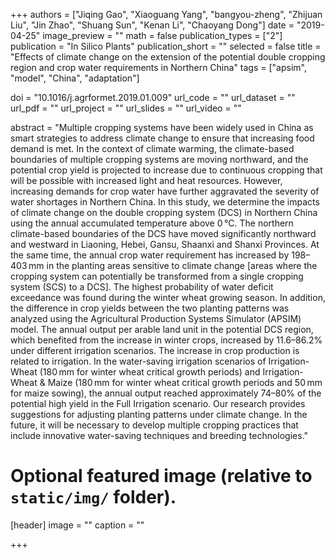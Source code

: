 +++
authors = ["Jiqing Gao", "Xiaoguang Yang", "bangyou-zheng", "Zhijuan Liu", "Jin Zhao", "Shuang Sun", "Kenan Li", "Chaoyang Dong"]
date = "2019-04-25"
image_preview = ""
math = false
publication_types = ["2"]
publication = "In Silico Plants"
publication_short = ""
selected = false
title = "Effects of climate change on the extension of the potential double cropping region and crop water requirements in Northern China"
tags = ["apsim", "model", "China", "adaptation"]

doi = "10.1016/j.agrformet.2019.01.009"
url_code = ""
url_dataset = ""
url_pdf = ""
url_project = ""
url_slides = ""
url_video = ""

abstract = "Multiple cropping systems have been widely used in China as smart strategies to address climate change to ensure that increasing food demand is met. In the context of climate warming, the climate-based boundaries of multiple cropping systems are moving northward, and the potential crop yield is projected to increase due to continuous cropping that will be possible with increased light and heat resources. However, increasing demands for crop water have further aggravated the severity of water shortages in Northern China. In this study, we determine the impacts of climate change on the double cropping system (DCS) in Northern China using the annual accumulated temperature above 0 °C. The northern climate-based boundaries of the DCS have moved significantly northward and westward in Liaoning, Hebei, Gansu, Shaanxi and Shanxi Provinces. At the same time, the annual crop water requirement has increased by 198–403 mm in the planting areas sensitive to climate change [areas where the cropping system can potentially be transformed from a single cropping system (SCS) to a DCS]. The highest probability of water deficit exceedance was found during the winter wheat growing season. In addition, the difference in crop yields between the two planting patterns was analyzed using the Agricultural Production Systems Simulator (APSIM) model. The annual output per arable land unit in the potential DCS region, which benefited from the increase in winter crops, increased by 11.6–86.2% under different irrigation scenarios. The increase in crop production is related to irrigation. In the water-saving irrigation scenarios of Irrigation-Wheat (180 mm for winter wheat critical growth periods) and Irrigation-Wheat & Maize (180 mm for winter wheat critical growth periods and 50 mm for maize sowing), the annual output reached approximately 74–80% of the potential high yield in the Full Irrigation scenario. Our research provides suggestions for adjusting planting patterns under climate change. In the future, it will be necessary to develop multiple cropping practices that include innovative water-saving techniques and breeding technologies."


# Optional featured image (relative to `static/img/` folder).
[header]
image = ""
caption = ""

+++
